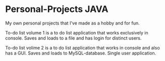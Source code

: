 # Personal-Projects JAVA

My own personal projects that I've made as a hobby and for fun.

To-do list volume 1 is a to do list application that works exclusively in console. Saves and loads to a file and has login for distinct users.

To-do list volime 2 is a to do list application that works in console and also has a GUI. Saves and loads to MySQL-database. Single user application.
